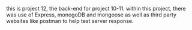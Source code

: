 this is project 12, the back-end for project 10-11. within this project, there was use of Express, monogoDB and mongoose as well as third party websites like postman to help test server response.
